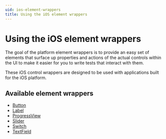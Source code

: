 ```yaml
---
uid: ios-element-wrappers
title: Using the iOS element wrappers
---
```


# Using the iOS element wrappers

The goal of the platform element wrappers is to provide an easy set of elements that surface up properties and actions of the actual controls within the UI to make it easier for you to write tests that interact with them.

These iOS control wrappers are designed to be used with applications built for the iOS platform.

## Available element wrappers

- [Button](xref:Legerity.IOS.Elements.Core.Button)
- [Label](xref:Legerity.IOS.Elements.Core.Label)
- [ProgressView](xref:Legerity.IOS.Elements.Core.ProgressView)
- [Slider](xref:Legerity.IOS.Elements.Core.Slider)
- [Switch](xref:Legerity.IOS.Elements.Core.Switch)
- [TextField](xref:Legerity.IOS.Elements.Core.TextField)
